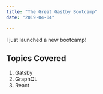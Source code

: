 ```yaml
---
title: "The Great Gastby Bootcamp"
date: "2019-04-04"

---
```


I just launched a new bootcamp!

## Topics Covered

1. Gatsby
2. GraphQL
3. React